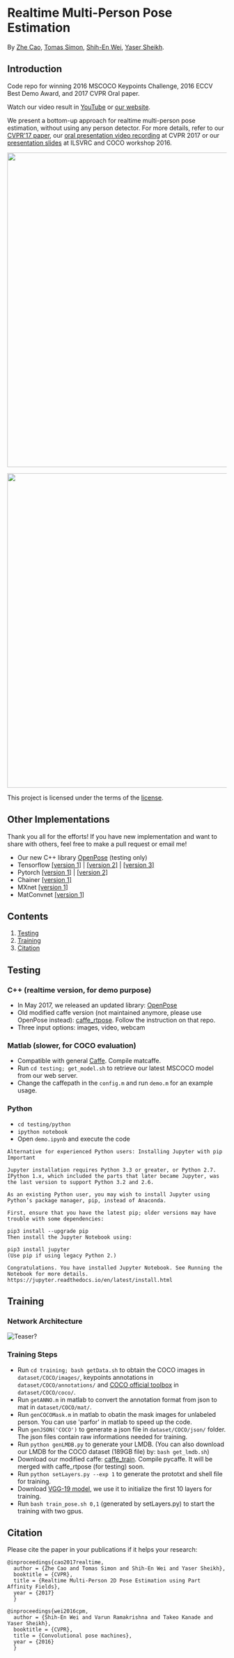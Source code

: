 # Realtime Multi-Person Pose Estimation
By [Zhe Cao](https://people.eecs.berkeley.edu/~zhecao/), [Tomas Simon](http://www.cs.cmu.edu/~tsimon/), [Shih-En Wei](https://scholar.google.com/citations?user=sFQD3k4AAAAJ&hl=en), [Yaser Sheikh](http://www.cs.cmu.edu/~yaser/).

## Introduction
Code repo for winning 2016 MSCOCO Keypoints Challenge, 2016 ECCV Best Demo Award, and 2017 CVPR Oral paper.  

Watch our video result in [YouTube](https://www.youtube.com/watch?v=pW6nZXeWlGM&t=77s) or [our website](http://posefs1.perception.cs.cmu.edu/Users/ZheCao/humanpose.mp4). 

We present a bottom-up approach for realtime multi-person pose estimation, without using any person detector. For more details, refer to our [CVPR'17 paper](https://arxiv.org/abs/1611.08050), our [oral presentation video recording](https://www.youtube.com/watch?v=OgQLDEAjAZ8&list=PLvsYSxrlO0Cl4J_fgMhj2ElVmGR5UWKpB) at CVPR 2017 or our [presentation slides](http://image-net.org/challenges/talks/2016/Multi-person%20pose%20estimation-CMU.pdf) at ILSVRC and COCO workshop 2016.

<p align="left">
<img src="https://github.com/ZheC/Multi-Person-Pose-Estimation/blob/master/readme/dance.gif", width="720">
</p>

<p align="left">
<img src="https://github.com/ZheC/Multi-Person-Pose-Estimation/blob/master/readme/shake.gif", width="720">
</p>

This project is licensed under the terms of the [license](LICENSE).

## Other Implementations
Thank you all for the efforts! If you have new implementation and want to share with others, feel free to make a pull request or email me! 
- Our new C++ library [OpenPose](https://github.com/CMU-Perceptual-Computing-Lab/openpose) (testing only)
- Tensorflow [[version 1]](https://github.com/michalfaber/keras_Realtime_Multi-Person_Pose_Estimation) | [[version 2]](https://github.com/ildoonet/tf-openpose) | [[version 3]](https://github.com/raymon-tian/keras_Realtime_Multi-Person_Pose_Estimation)
- Pytorch [[version 1]](https://github.com/tensorboy/pytorch_Realtime_Multi-Person_Pose_Estimation) | [[version 2]](https://github.com/last-one/Pytorch_Realtime_Multi-Person_Pose_Estimation)
- Chainer [[version 1]](https://github.com/DeNA/Chainer_Realtime_Multi-Person_Pose_Estimation)
- MXnet [[version 1]](https://github.com/dragonfly90/mxnet_Realtime_Multi-Person_Pose_Estimation)
- MatConvnet [[version 1]](https://github.com/coocoky/matconvnet_Realtime_Multi-Person_Pose_Estimation)


## Contents
1. [Testing](#testing)
2. [Training](#training)
3. [Citation](#citation)

## Testing

### C++ (realtime version, for demo purpose)
- In May 2017, we released an updated library: [OpenPose](https://github.com/CMU-Perceptual-Computing-Lab/openpose)
- Old modified caffe version (not maintained anymore, please use OpenPose instead): [caffe_rtpose](https://github.com/CMU-Perceptual-Computing-Lab/caffe_demo/). Follow the instruction on that repo. 
- Three input options: images, video, webcam

### Matlab (slower, for COCO evaluation)
- Compatible with general [Caffe](http://caffe.berkeleyvision.org/). Compile matcaffe. 
- Run `cd testing; get_model.sh` to retrieve our latest MSCOCO model from our web server.
- Change the caffepath in the `config.m` and run `demo.m` for an example usage.

### Python
- `cd testing/python`
- `ipython notebook`
- Open `demo.ipynb` and execute the code
```
Alternative for experienced Python users: Installing Jupyter with pip
Important

Jupyter installation requires Python 3.3 or greater, or Python 2.7. IPython 1.x, which included the parts that later became Jupyter, was the last version to support Python 3.2 and 2.6.

As an existing Python user, you may wish to install Jupyter using Python’s package manager, pip, instead of Anaconda.

First, ensure that you have the latest pip; older versions may have trouble with some dependencies:

pip3 install --upgrade pip
Then install the Jupyter Notebook using:

pip3 install jupyter
(Use pip if using legacy Python 2.)

Congratulations. You have installed Jupyter Notebook. See Running the Notebook for more details.
https://jupyter.readthedocs.io/en/latest/install.html
```

## Training

### Network Architecture
![Teaser?](https://github.com/ZheC/Multi-Person-Pose-Estimation/blob/master/readme/arch.png)

### Training Steps 
- Run `cd training; bash getData.sh` to obtain the COCO images in `dataset/COCO/images/`, keypoints annotations in `dataset/COCO/annotations/` and [COCO official toolbox](https://github.com/pdollar/coco) in `dataset/COCO/coco/`. 
- Run `getANNO.m` in matlab to convert the annotation format from json to mat in `dataset/COCO/mat/`.
- Run `genCOCOMask.m` in matlab to obatin the mask images for unlabeled person. You can use 'parfor' in matlab to speed up the code.
- Run `genJSON('COCO')` to generate a json file in `dataset/COCO/json/` folder. The json files contain raw informations needed for training.
- Run `python genLMDB.py` to generate your LMDB. (You can also download our LMDB for the COCO dataset (189GB file) by: `bash get_lmdb.sh`)
- Download our modified caffe: [caffe_train](https://github.com/CMU-Perceptual-Computing-Lab/caffe_train). Compile pycaffe. It will be merged with caffe_rtpose (for testing) soon.
- Run `python setLayers.py --exp 1` to generate the prototxt and shell file for training.
- Download [VGG-19 model](https://gist.github.com/ksimonyan/3785162f95cd2d5fee77), we use it to initialize the first 10 layers for training.
- Run `bash train_pose.sh 0,1` (generated by setLayers.py) to start the training with two gpus. 

## Citation
Please cite the paper in your publications if it helps your research:

    
    
    @inproceedings{cao2017realtime,
      author = {Zhe Cao and Tomas Simon and Shih-En Wei and Yaser Sheikh},
      booktitle = {CVPR},
      title = {Realtime Multi-Person 2D Pose Estimation using Part Affinity Fields},
      year = {2017}
      }
	  
    @inproceedings{wei2016cpm,
      author = {Shih-En Wei and Varun Ramakrishna and Takeo Kanade and Yaser Sheikh},
      booktitle = {CVPR},
      title = {Convolutional pose machines},
      year = {2016}
      }
